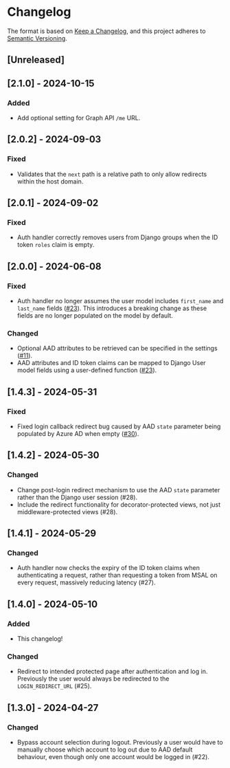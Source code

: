 # Changelog

The format is based on [Keep a Changelog](https://keepachangelog.com/en/1.1.0/),
and this project adheres to [Semantic Versioning](https://semver.org/spec/v2.0.0.html).

## [Unreleased]

## [2.1.0] - 2024-10-15

### Added

- Add optional setting for Graph API `/me` URL.

## [2.0.2] - 2024-09-03

### Fixed

- Validates that the `next` path is a relative path to only allow redirects within the host domain.

## [2.0.1] - 2024-09-02

### Fixed

- Auth handler correctly removes users from Django groups when the ID token `roles` claim is empty.

## [2.0.0] - 2024-06-08

### Fixed

- Auth handler no longer assumes the user model includes `first_name` and `last_name` fields ([#23](https://github.com/Weird-Sheep-Labs/django-azure-auth/issues/23)). This introduces a breaking change as these fields are no longer populated on the model by default.

### Changed

- Optional AAD attributes to be retrieved can be specified in the settings ([#11](https://github.com/Weird-Sheep-Labs/django-azure-auth/issues/11)).
- AAD attributes and ID token claims can be mapped to Django User model fields using a user-defined function ([#23](https://github.com/Weird-Sheep-Labs/django-azure-auth/issues/23)).

## [1.4.3] - 2024-05-31

### Fixed

- Fixed login callback redirect bug caused by AAD `state` parameter being populated by Azure AD when empty ([#30](https://github.com/Weird-Sheep-Labs/django-azure-auth/issues/30)).

## [1.4.2] - 2024-05-30

### Changed

- Change post-login redirect mechanism to use the AAD `state` parameter rather than the Django user session (#28).
- Include the redirect functionality for decorator-protected views, not just middleware-protected views (#28).

## [1.4.1] - 2024-05-29

### Changed

- Auth handler now checks the expiry of the ID token claims when authenticating a request, rather than requesting a token from MSAL on every request, massively reducing latency (#27).

## [1.4.0] - 2024-05-10

### Added

- This changelog!

### Changed

- Redirect to intended protected page after authentication and log in. Previously the user would always be redirected to the `LOGIN_REDIRECT_URL` (#25).

## [1.3.0] - 2024-04-27

### Changed

- Bypass account selection during logout. Previously a user would have to manually choose which account to log out due to AAD default behaviour, even though only one account would be logged in (#22).
